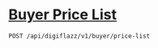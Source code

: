 # [Buyer Price List]()

<!--
@category Buyer
-->

```bash
POST /api/digiflazz/v1/buyer/price-list
```